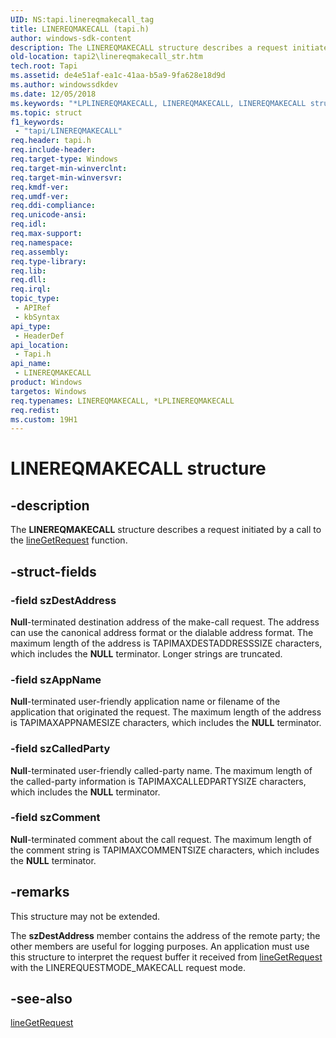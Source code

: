 ```yaml
---
UID: NS:tapi.linereqmakecall_tag
title: LINEREQMAKECALL (tapi.h)
author: windows-sdk-content
description: The LINEREQMAKECALL structure describes a request initiated by a call to the lineGetRequest function.
old-location: tapi2\linereqmakecall_str.htm
tech.root: Tapi
ms.assetid: de4e51af-ea1c-41aa-b5a9-9fa628e18d9d
ms.author: windowssdkdev
ms.date: 12/05/2018
ms.keywords: "*LPLINEREQMAKECALL, LINEREQMAKECALL, LINEREQMAKECALL structure [TAPI 2.2], LPLINEREQMAKECALL, LPLINEREQMAKECALL structure pointer [TAPI 2.2], _tapi2_linereqmakecall_str, tapi/LINEREQMAKECALL, tapi/LPLINEREQMAKECALL, tapi2.linereqmakecall_str"
ms.topic: struct
f1_keywords: 
 - "tapi/LINEREQMAKECALL"
req.header: tapi.h
req.include-header: 
req.target-type: Windows
req.target-min-winverclnt: 
req.target-min-winversvr: 
req.kmdf-ver: 
req.umdf-ver: 
req.ddi-compliance: 
req.unicode-ansi: 
req.idl: 
req.max-support: 
req.namespace: 
req.assembly: 
req.type-library: 
req.lib: 
req.dll: 
req.irql: 
topic_type:
 - APIRef
 - kbSyntax
api_type:
 - HeaderDef
api_location:
 - Tapi.h
api_name:
 - LINEREQMAKECALL
product: Windows
targetos: Windows
req.typenames: LINEREQMAKECALL, *LPLINEREQMAKECALL
req.redist: 
ms.custom: 19H1
---
```


# LINEREQMAKECALL structure


## -description


The 
<b>LINEREQMAKECALL</b> structure describes a request initiated by a call to the 
<a href="https://docs.microsoft.com/windows/desktop/api/tapi/nf-tapi-linegetrequest">lineGetRequest</a> function.


## -struct-fields




### -field szDestAddress

<b>Null</b>-terminated destination address of the make-call request. The address can use the canonical address format or the dialable address format. The maximum length of the address is TAPIMAXDESTADDRESSSIZE characters, which includes the <b>NULL</b> terminator. Longer strings are truncated.


### -field szAppName

<b>Null</b>-terminated user-friendly application name or filename of the application that originated the request. The maximum length of the address is TAPIMAXAPPNAMESIZE characters, which includes the <b>NULL</b> terminator.


### -field szCalledParty

<b>Null</b>-terminated user-friendly called-party name. The maximum length of the called-party information is TAPIMAXCALLEDPARTYSIZE characters, which includes the <b>NULL</b> terminator.


### -field szComment

<b>Null</b>-terminated comment about the call request. The maximum length of the comment string is TAPIMAXCOMMENTSIZE characters, which includes the <b>NULL</b> terminator.


## -remarks



This structure may not be extended.

The <b>szDestAddress</b> member contains the address of the remote party; the other members are useful for logging purposes. An application must use this structure to interpret the request buffer it received from 
<a href="https://docs.microsoft.com/windows/desktop/api/tapi/nf-tapi-linegetrequest">lineGetRequest</a> with the LINEREQUESTMODE_MAKECALL request mode.




## -see-also




<a href="https://docs.microsoft.com/windows/desktop/api/tapi/nf-tapi-linegetrequest">lineGetRequest</a>
 

 

